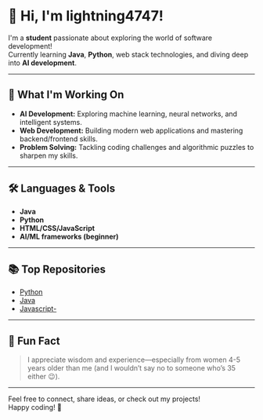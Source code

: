 # 👋 Hi, I'm lightning4747!

I'm a **student** passionate about exploring the world of software development!  
Currently learning **Java**, **Python**, web stack technologies, and diving deep into **AI development**.

---

## 🚀 What I'm Working On

- **AI Development:** Exploring machine learning, neural networks, and intelligent systems.
- **Web Development:** Building modern web applications and mastering backend/frontend skills.
- **Problem Solving:** Tackling coding challenges and algorithmic puzzles to sharpen my skills.

---

## 🛠️ Languages & Tools

- **Java**
- **Python**
- **HTML/CSS/JavaScript**
- **AI/ML frameworks (beginner)**

---

## 📚 Top Repositories

- [Python](https://github.com/lightning4747/Python)
- [Java](https://github.com/lightning4747/Java)
- [Javascript-](https://github.com/lightning4747/Javascript-)

---

## 🌱 Fun Fact

> I appreciate wisdom and experience—especially from women 4-5 years older than me (and I wouldn’t say no to someone who’s 35 either 😉).

---

Feel free to connect, share ideas, or check out my projects!  
Happy coding! 🚀
